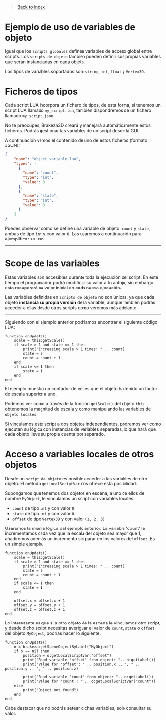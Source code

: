 > [Back to index](https://github.com/rzeronte/brakeza3d/blob/master/doc/00-index.md)

# Ejemplo de uso de variables de objeto

Igual que los `scripts globales` definen variables de acceso global entre scripts. Los `scripts de objeto`
tambien pueden definir sus propias variables que serán instanciadas en cada objeto.

Los tipos de variables soportados son: `string`, `int`, `float` y `Vertex3D`.

# Ficheros de tipos

Cada script LUA incorpora un fichero de tipos, de esta forma, si tenemos un script LUA llamado `my_script.lua`, también dispondremos de un fichero llamado `my_script.json`

No te preocupes, Brakeza3D creará y manejará automáticamente estos ficheros. Podrás gestionar las variables de un script desde la GUI.

A continuación vemos el contenido de uno de estos ficheros (formato JSON):

```json
{
	"name":	"object_variable.lua",
	"types": [
      {
        "name":	"count",
        "type":	"int",
        "value": 0
      },
      {
        "name":	"state",
        "type":	"int",
        "value": 0
      }
    ]
}

```

Puedes observar como se define una variable de objeto: `count` y `state`, ambas de tipo `int` y con valor `0`. Las usaremos a continuación para ejemplificar su uso.

---

# Scope de las variables

Estas variables son accesibles durante toda la ejecución del script. En este tiempo el programador podrá modificar su valor a tu antojo, sin embargo esta recuperará su valor inicial en cada nueva ejecución.

Las variables definidas en `scripts de objeto` no son únicas, ya que cada objeto **instancia su propia versión** de la variable, aunque también podrás acceder a ellas desde otros scripts como veremos más adelante.

---

Siguiendo con el ejemplo anterior podriamos encontrar el siguiente código LUA:

```
function onUpdate()
    scale = this:getScale()
    if scale > 1 and state == 1 then
        print("Increasing scale > 1 times: " .. count)
        state = 0
        count = count + 1
    end
    if scale <= 1 then
        state = 1
    end
end

```


El ejemplo muestra un contador de veces que el objeto ha tenido un factor de escala superior a uno.

Podemos ver como a través de la función `getScale()` del objeto `this` obtenemos la magnitud de escala y como manipulando
las variables de `objeto locales`.

Si vinculamos este script a dos objetos independientes, podremos ver como ejecutan su lógica con instancias de variables separadas, lo que hará
que cada objeto lleve su propia cuenta por separado.

# Acceso a variables locales de otros objetos

Desde un `script de objeto` es posible acceder a las variables de otro objeto. El método `getLocalScriptVar` nos ofrece esta posibilidad.

Supongamos que tenemos dos objetos en escena, a uno de ellos de nombre `MyObject`, le vinculamos un script con variables locales:

- `count` de tipo `int` y con valor `0`
- `state` de tipo `int` y con valor `0`.
- `offset` de tipo `Vertex3D` y con valor `(1, 2, 3)`

Usaremos la misma lógica del ejemplo anterior. La variable 'count' la incrementamos
cada vez que la escala del objeto sea mayor que 1, añadiremos además un incremento sin parar en los valores del
`offset`. Es un simple ejemplo.

```
function onUpdate()
    scale = this:getScale()
    if scale > 1 and state == 1 then
        print("Increasing scale > 1 times: " .. count)
        state = 0
        count = count + 1
    end
    if scale <= 1 then
        state = 1
    end

    offset.x = offset.x + 1
    offset.y = offset.y + 1
    offset.z = offset.z + 1
end
```

Lo interesante es que si a otro objeto de la escena le vinculamos otro script, y desde dicho script
necesitas averiguar el valor de `count`, `state` o `offset` del objeto `MyObject`, podrías hacer lo siguiente:

```
function onUpdate()
	o = brakeza:getSceneObjectByLabel("MyObject")
	if o ~= nil then
	    position = o:getLocalScriptVar("offset")
	    print("Read variable 'offset' from object: ".. o:getLabel())
	    print("Value for 'offset': " .. position.x .. ", " .. position.y .. ", " .. position.z)
	    
	    print("Read variable 'count' from object: ".. o:getLabel())
	    print("Value for 'count': " .. o:getLocalScriptVar("count"))
    else
        print("Object not found")
	end
end
```

Cabe destacar que no podrás setear dichas variables, solo consultar su valor.
